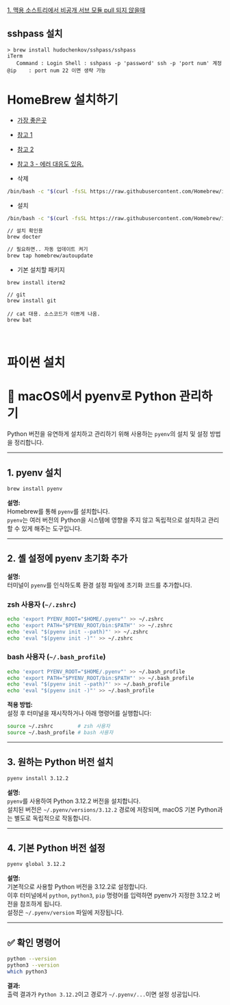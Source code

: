 [1. 맥용 소스트리에서 비공개 서브 모듈 pull 되지 않을때](git.md)   

## sshpass 설치
```
> brew install hudochenkov/sshpass/sshpass
iTerm
   Command : Login Shell : sshpass -p 'password' ssh -p 'port num' 계정@ip    : port num 22 이면 생략 가능
```

# HomeBrew 설치하기
- [가장 좋은곳](https://blog.te6.in/post/macos-first-things-to-do-homebrew)
- [참고 1](https://m.blog.naver.com/redwave102/223143368267)   
- [참고 2](https://m.blog.naver.com/wool613/221677114237)
- [참고 3 - 에러 대응도 있음.](https://black-whisker.tistory.com/entry/%EB%A7%A5%EB%B6%81-%ED%95%84%EC%88%98-%ED%94%84%EB%A1%9C%EA%B7%B8%EB%9E%A8-Homebrew-%EC%84%A4%EC%B9%98-%EB%B0%A9%EB%B2%95%EA%B3%BC-%ED%95%84%EC%88%98-%ED%8C%A8%ED%82%A4%EC%A7%80-%EC%B6%94%EC%B2%9C-2025-%EC%B5%9C%EC%8B%A0)   
  
- 삭제
```sh
/bin/bash -c "$(curl -fsSL https://raw.githubusercontent.com/Homebrew/install/HEAD/uninstall.sh)"
```

- 설치
```sh
/bin/bash -c "$(curl -fsSL https://raw.githubusercontent.com/Homebrew/install/HEAD/install.sh)"

// 설치 확인용
brew docter

// 필요하면.. 자동 업데이트 켜기
brew tap homebrew/autoupdate
```

- 기본 설치할 패키지
```
brew install iterm2

// git
brew install git

// cat 대용. 소스코드가 이쁘게 나옴.
brew bat
```

<br>    


# 파이썬 설치
# 🐍 macOS에서 pyenv로 Python 관리하기

Python 버전을 유연하게 설치하고 관리하기 위해 사용하는 `pyenv`의 설치 및 설정 방법을 정리합니다.

---

## 1. pyenv 설치

```bash
brew install pyenv
```

**설명:**  
Homebrew를 통해 `pyenv`를 설치합니다.  
`pyenv`는 여러 버전의 Python을 시스템에 영향을 주지 않고 독립적으로 설치하고 관리할 수 있게 해주는 도구입니다.

---

## 2. 셸 설정에 pyenv 초기화 추가

**설명:**  
터미널이 `pyenv`를 인식하도록 환경 설정 파일에 초기화 코드를 추가합니다.

### zsh 사용자 (`~/.zshrc`)

```bash
echo 'export PYENV_ROOT="$HOME/.pyenv"' >> ~/.zshrc
echo 'export PATH="$PYENV_ROOT/bin:$PATH"' >> ~/.zshrc
echo 'eval "$(pyenv init --path)"' >> ~/.zshrc
echo 'eval "$(pyenv init -)"' >> ~/.zshrc
```

### bash 사용자 (`~/.bash_profile`)

```bash
echo 'export PYENV_ROOT="$HOME/.pyenv"' >> ~/.bash_profile
echo 'export PATH="$PYENV_ROOT/bin:$PATH"' >> ~/.bash_profile
echo 'eval "$(pyenv init --path)"' >> ~/.bash_profile
echo 'eval "$(pyenv init -)"' >> ~/.bash_profile
```

**적용 방법:**  
설정 후 터미널을 재시작하거나 아래 명령어를 실행합니다:

```bash
source ~/.zshrc        # zsh 사용자
source ~/.bash_profile # bash 사용자
```

---

## 3. 원하는 Python 버전 설치

```bash
pyenv install 3.12.2
```

**설명:**  
`pyenv`를 사용하여 Python 3.12.2 버전을 설치합니다.  
설치된 버전은 `~/.pyenv/versions/3.12.2` 경로에 저장되며, macOS 기본 Python과는 별도로 독립적으로 작동합니다.

---

## 4. 기본 Python 버전 설정

```bash
pyenv global 3.12.2
```

**설명:**  
기본적으로 사용할 Python 버전을 3.12.2로 설정합니다.  
이후 터미널에서 `python`, `python3`, `pip` 명령어를 입력하면 pyenv가 지정한 3.12.2 버전을 참조하게 됩니다.  
설정은 `~/.pyenv/version` 파일에 저장됩니다.

---

## ✅ 확인 명령어

```bash
python --version
python3 --version
which python3
```

**결과:**  
출력 결과가 `Python 3.12.2`이고 경로가 `~/.pyenv/...`이면 설정 성공입니다.
